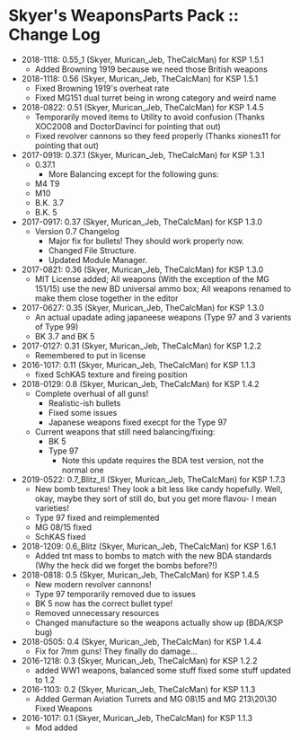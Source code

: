 # Skyer's WeaponsParts Pack :: Change Log

* 2018-1118: 0.55_1 (Skyer, Murican_Jeb, TheCalcMan) for KSP 1.5.1
	+ Added Browning 1919 because we need those British weapons
* 2018-1118: 0.56 (Skyer, Murican_Jeb, TheCalcMan) for KSP 1.5.1
	+ Fixed Browning 1919's overheat rate
	+ Fixed MG151 dual turret being in wrong category and weird name
* 2018-0822: 0.51 (Skyer, Murican_Jeb, TheCalcMan) for KSP 1.4.5
	+ Temporarily moved items to Utility to avoid confusion (Thanks XOC2008 and DoctorDavinci for pointing that out)
	+ Fixed revolver cannons so they feed properly (Thanks xiones11 for pointing that out)
* 2017-0919: 0.37.1 (Skyer, Murican_Jeb, TheCalcMan) for KSP 1.3.1
	+ 0.37.1
		- More Balancing except for the following guns:
	+ M4 T9
	+ M10
	+ B.K. 3.7
	+ B.K. 5
* 2017-0917: 0.37 (Skyer, Murican_Jeb, TheCalcMan) for KSP 1.3.0
	+ Version 0.7 Changelog
		- Major fix for bullets! They should work properly now.
		- Changed File Structure.
		- Updated Module Manager.
* 2017-0821: 0.36 (Skyer, Murican_Jeb, TheCalcMan) for KSP 1.3.0
	+ MIT License added;    All weapons (With the exception of the MG 151/15) use the new BD universal ammo box;      All weapons renamed to make them close together in the editor
* 2017-0627: 0.35 (Skyer, Murican_Jeb, TheCalcMan) for KSP 1.3.0
	+ An actual upadate ading japaneese weapons (Type 97 and 3 varients of Type 99)
	+ BK 3.7 and BK 5
* 2017-0127: 0.31 (Skyer, Murican_Jeb, TheCalcMan) for KSP 1.2.2
	+ Remembered to put in license
* 2016-1017: 0.11 (Skyer, Murican_Jeb, TheCalcMan) for KSP 1.1.3
	+ fixed SchKAS texture and fireing position
* 2018-0129: 0.8 (Skyer, Murican_Jeb, TheCalcMan) for KSP 1.4.2
	+ Complete overhual of all guns!
		- Realistic-ish bullets
		- Fixed some issues
		- Japanese weapons fixed execpt for the Type 97
	+ Current weapons that still need balancing/fixing:
		- BK 5
		- Type 97
			- Note this update requires the BDA test version, not the normal one
* 2019-0522: 0.7_Blitz_II (Skyer, Murican_Jeb, TheCalcMan) for KSP 1.7.3
	+ New bomb textures! They look a bit less like candy hopefully. Well, okay, maybe they sort of still do, but you get more flavou- I mean varieties!
	+ Type 97 fixed and reimplemented
	+ MG 08/15 fixed
	+ SchKAS fixed
* 2018-1209: 0.6_Blitz (Skyer, Murican_Jeb, TheCalcMan) for KSP 1.6.1
	+ Added tnt mass to bombs to match with the new BDA standards (Why the heck did we forget the bombs before?!)
* 2018-0818: 0.5 (Skyer, Murican_Jeb, TheCalcMan) for KSP 1.4.5
	+ New modern revolver cannons!
	+ Type 97 temporarily removed due to issues
	+ BK 5 now has the correct bullet type!
	+ Removed unnecessary resources
	+ Changed manufacture so the weapons actually show up (BDA/KSP bug)
* 2018-0505: 0.4 (Skyer, Murican_Jeb, TheCalcMan) for KSP 1.4.4
	+ Fix for 7mm guns! They finally do damage...
* 2016-1218: 0.3 (Skyer, Murican_Jeb, TheCalcMan) for KSP 1.2.2
	+ added WW1 weapons, balanced some stuff fixed some stuff updated to 1.2
* 2016-1103: 0.2 (Skyer, Murican_Jeb, TheCalcMan) for KSP 1.1.3
	+ Added German Aviation Turrets and MG 08\15 and MG 213\20\30 Fixed Weapons
* 2016-1017: 0.1 (Skyer, Murican_Jeb, TheCalcMan) for KSP 1.1.3
	+ Mod added
